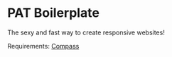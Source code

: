 # PAT Boilerplate

The sexy and fast way to create responsive websites!

Requirements: [Compass](http://compass-style.org/)